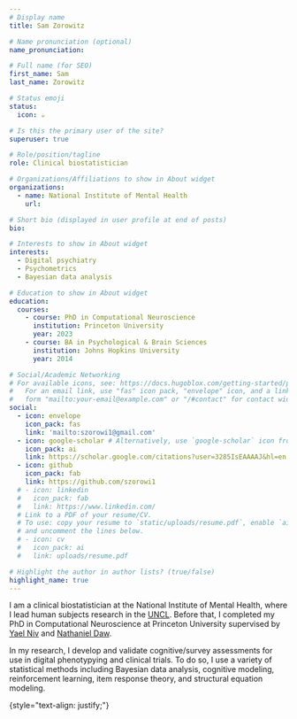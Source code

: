 ```yaml
---
# Display name
title: Sam Zorowitz

# Name pronunciation (optional)
name_pronunciation: 

# Full name (for SEO)
first_name: Sam
last_name: Zorowitz

# Status emoji
status:
  icon: ☕️

# Is this the primary user of the site?
superuser: true

# Role/position/tagline
role: Clinical biostatistician

# Organizations/Affiliations to show in About widget
organizations:
  - name: National Institute of Mental Health
    url: 

# Short bio (displayed in user profile at end of posts)
bio: 

# Interests to show in About widget
interests:
  - Digital psychiatry
  - Psychometrics
  - Bayesian data analysis

# Education to show in About widget
education:
  courses:
    - course: PhD in Computational Neuroscience
      institution: Princeton University
      year: 2023
    - course: BA in Psychological & Brain Sciences
      institution: Johns Hopkins University
      year: 2014

# Social/Academic Networking
# For available icons, see: https://docs.hugoblox.com/getting-started/page-builder/#icons
#   For an email link, use "fas" icon pack, "envelope" icon, and a link in the
#   form "mailto:your-email@example.com" or "/#contact" for contact widget.
social:
  - icon: envelope
    icon_pack: fas
    link: 'mailto:szorowi1@gmail.com'
  - icon: google-scholar # Alternatively, use `google-scholar` icon from `ai` icon pack
    icon_pack: ai
    link: https://scholar.google.com/citations?user=3285IsEAAAAJ&hl=en
  - icon: github
    icon_pack: fab
    link: https://github.com/szorowi1
  # - icon: linkedin
  #   icon_pack: fab
  #   link: https://www.linkedin.com/
  # Link to a PDF of your resume/CV.
  # To use: copy your resume to `static/uploads/resume.pdf`, enable `ai` icons in `params.yaml`,
  # and uncomment the lines below.
  # - icon: cv
  #   icon_pack: ai
  #   link: uploads/resume.pdf

# Highlight the author in author lists? (true/false)
highlight_name: true
---
```


I am a clinical biostatistician at the National Institute of Mental Health, where I lead human subjects research in the [UNCL](https://www.nimh.nih.gov/research/research-conducted-at-nimh/principal-investigators/angela-langdon-phd). Before that, I completed my PhD in Computational Neuroscience at Princeton University supervised by [Yael Niv](https://nivlab.princeton.edu/) and [Nathaniel Daw](https://dawlab.princeton.edu/). 

In my research, I develop and validate cognitive/survey assessments for use in digital phenotypying and clinical trials. To do so, I use a variety of statistical methods including Bayesian data analysis, cognitive modeling, reinforcement learning, item response theory, and structural equation modeling.

{style="text-align: justify;"}
